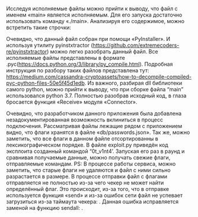 Исследуя исполняемые файлы можно прийти к выводу, что файл с именем «main» является исполняемым. Для его запуска достаточно использовать команду «./main».
Анализируя его содержимое, можно встретить такие строчки:
 
Очевидно, что данный файл собран при помощи «PyInstaller».
И используя утилиту pyinstxtractor (https://github.com/extremecoders-re/pyinstxtractor) можно легко разобрать данный файл.
Все исполняемые файлы представлены в формате .pyc(https://docs.python.org/3/library/py_compile.html).
Подробная инструкция по разбору таких файлов представлена тут: https://medium.com/cassandra-cryptoassets/how-to-decompile-compiled-pyc-python-files-50e5f45d1edb.
Из важного, разбирая dll библиотеки самого python, можно прийти к выводу, что при сборке файла “main” использовался python 3.7.
Полностью разобрав исходный код, в глаза бросается функция «Receive» модуля «Connector».
 
Очевидно, что разработчиком данного приложения была добавлена незадокументированная возможность вклиниться в процесс подключения.
Рассматривая файлы лежащие рядом с приложением видно, что флаги хранятся в файле «db/passwords.json». Так же, можно заметить, что все флаги в данном файле отсортированны в лексикографическом порядке.
В файле exploit.py приведён код эксплоита созданный командой “0t_v1nt4’. Запуская его раз в раунд и сравнивая получаемые данные, можно получать свежие флаги, отправляемые командам.
PS:
В процессе работы сервиса, можно заметить, что старые флаги не удаляются и файл с ними сильно разрастается в размере. В процессе отправки файл c флагами отправляется не полностью из-за чего чекер не может найти определённый флаг. Это происходит, из-за того, что в отправке используется функция «send» и из-за ошибок сети файл не успевает загрузиться из-за таймаута чекера:
 .
Данная ошибка исправляется заменой на функцию sendall:
 .
